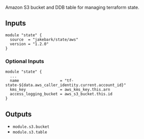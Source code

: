 Amazon S3 bucket and DDB table for managing terraform state.

## Inputs

```hcl
module "state" {
  source  = "jakebark/state/aws"
  version = "1.2.0"
}
```

### Optional Inputs

```hcl
module "state" {
  ...
  name                  = "tf-state-${data.aws_caller_identity.current.account_id}"
  kms_key               = aws_kms_key.this.arn
  access_logging_bucket = aws_s3_bucket.this.id
}
```

## Outputs

- `module.s3.bucket`
- `module.s3.table` 
